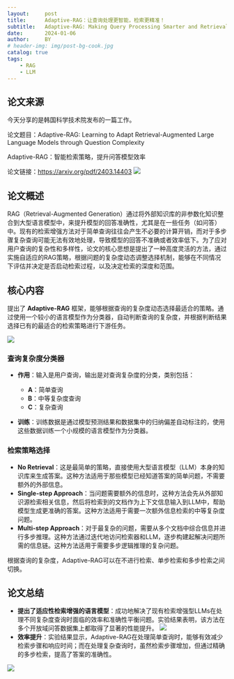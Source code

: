 ```yaml
---
layout:     post
title:      Adaptive-RAG：让查询处理更智能，检索更精准！
subtitle:   Adaptive-RAG: Making Query Processing Smarter and Retrieval More Precise!
date:       2024-01-06
author:     BY
# header-img: img/post-bg-cook.jpg
catalog: true
tags:
    - RAG
    - LLM
---
```


## 论文来源
今天分享的是韩国科学技术院发布的一篇工作。

论文题目：Adaptive-RAG: Learning to Adapt Retrieval-Augmented
 Large Language Models through Question Complexity

Adaptive-RAG：智能检索策略，提升问答模型效率
 

论文链接：https://arxiv.org/pdf/2403.14403
![](https://files.mdnice.com/user/80675/464ebac9-3dae-446d-9309-b8680bd880d3.png)

## 论文概述
RAG（Retrieval-Augmented Generation）通过将外部知识库的非参数化知识整合到大型语言模型中，来提升模型的回答准确性，尤其是在一些任务（如问答）中。现有的检索增强方法对于简单查询往往会产生不必要的计算开销，而对于多步骤复杂查询可能无法有效地处理，导致模型的回答不准确或者效率低下。为了应对用户查询的复杂性和多样性，论文的核心思想是提出了一种高度灵活的方法，通过实施自适应的RAG策略，根据问题的复杂度动态调整选择机制，能够在不同情况下评估并决定是否启动检索过程，以及决定检索的深度和范围。


## 核心内容
提出了 **Adaptive-RAG** 框架，能够根据查询的复杂度动态选择最适合的策略。通过使用一个较小的语言模型作为分类器，自动判断查询的复杂度，并根据判断结果选择已有的最适合的检索策略进行下游任务。

![](https://files.mdnice.com/user/80675/53ec3b83-bf78-44b8-990f-35eb133e64a3.png)

### 查询复杂度分类器
- **作用**：输入是用户查询，输出是对查询复杂度的分类，类别包括：
  - **A**：简单查询
  - **B**：中等复杂度查询
  - **C**：复杂查询
  
- **训练**：训练数据是通过模型预测结果和数据集中的归纳偏差自动标注的，使用这些数据训练一个小规模的语言模型作为分类器。

### 检索策略选择
- **No Retrieval**：这是最简单的策略，直接使用大型语言模型（LLM）本身的知识库来生成答案。这种方法适用于那些模型已经知道答案的简单问题，不需要额外的外部信息。
- **Single-step Approach**：当问题需要额外的信息时，这种方法会先从外部知识源检索相关信息，然后将检索到的文档作为上下文信息输入到LLM中，帮助模型生成更准确的答案。这种方法适用于需要一次额外信息检索的中等复杂度问题。
- **Multi-step Approach**：对于最复杂的问题，需要从多个文档中综合信息并进行多步推理。这种方法通过迭代地访问检索器和LLM，逐步构建起解决问题所需的信息链。这种方法适用于需要多步逻辑推理的复杂问题。

根据查询的复杂度，Adaptive-RAG可以在不进行检索、单步检索和多步检索之间切换。

## 论文总结

- **提出了适应性检索增强的语言模型**：成功地解决了现有检索增强型LLMs在处理不同复杂度查询时面临的效率和准确性平衡问题。实验结果表明，该方法在多个开放域问答数据集上都取得了显著的性能提升。
![](https://files.mdnice.com/user/80675/99f3f4db-8e13-4fed-8402-5b743ff759e9.png)
- **效率提升**：实验结果显示，Adaptive-RAG在处理简单查询时，能够有效减少检索步骤和响应时间；而在处理复杂查询时，虽然检索步骤增加，但通过精确的多步检索，提高了答案的准确性。





![](https://files.mdnice.com/user/80675/d355632b-428f-4ec3-9750-79123f062dde.png)

